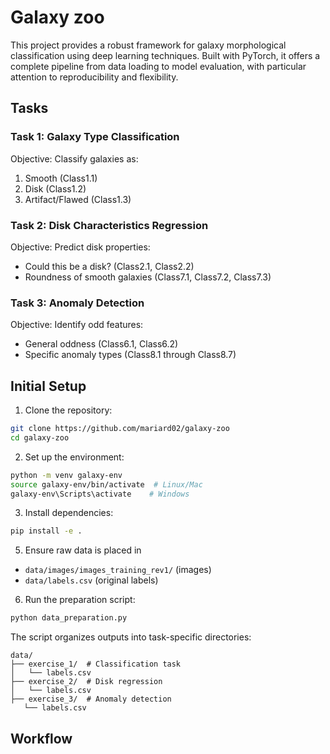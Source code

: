 # Galaxy zoo

This project provides a robust framework for galaxy morphological classification using deep learning techniques. Built with PyTorch, it offers a complete pipeline from data loading to model evaluation, with particular attention to reproducibility and flexibility.

## Tasks
### Task 1: Galaxy Type Classification
Objective: Classify galaxies as:
1. Smooth (Class1.1)
2. Disk (Class1.2)
3. Artifact/Flawed (Class1.3)
### Task 2: Disk Characteristics Regression
Objective: Predict disk properties:
- Could this be a disk? (Class2.1, Class2.2)
- Roundness of smooth galaxies (Class7.1, Class7.2, Class7.3)
### Task 3: Anomaly Detection
Objective: Identify odd features:
- General oddness (Class6.1, Class6.2)
- Specific anomaly types (Class8.1 through Class8.7)

## Initial Setup
1. Clone the repository:
```bash
git clone https://github.com/mariard02/galaxy-zoo
cd galaxy-zoo
```
2. Set up the environment:
```bash
python -m venv galaxy-env
source galaxy-env/bin/activate  # Linux/Mac
galaxy-env\Scripts\activate    # Windows
```
3. Install dependencies:
```bash
pip install -e .
```
5. Ensure raw data is placed in 
- `data/images/images_training_rev1/` (images)
- `data/labels.csv` (original labels)
6. Run the preparation script:
```bash 
python data_preparation.py
```
The script organizes outputs into task-specific directories:
```
data/
├── exercise_1/  # Classification task
│   └── labels.csv
├── exercise_2/  # Disk regression
│   └── labels.csv  
├── exercise_3/  # Anomaly detection
   └── labels.csv
```

## Workflow
